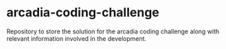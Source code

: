 # arcadia-coding-challenge
Repository to store the solution for the arcadia coding challenge along with relevant information involved in the development.
